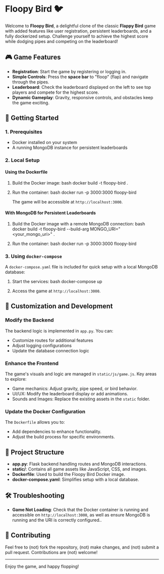 # Floopy Bird 🐦

Welcome to **Floopy Bird**, a delightful clone of the classic **Flappy Bird** game with added features like user registration, persistent leaderboards, and a fully dockerized setup. Challenge yourself to achieve the highest score while dodging pipes and competing on the leaderboard!

## 🎮 Game Features

- **Registration**: Start the game by registering or logging in.
- **Simple Controls**: Press the **space bar** to "floop" (flap) and navigate through the pipes.
- **Leaderboard**: Check the leaderboard displayed on the left to see top players and compete for the highest score.
- **Dynamic Gameplay**: Gravity, responsive controls, and obstacles keep the game exciting.

## 🚀 Getting Started

### 1. Prerequisites

- Docker installed on your system
- A running MongoDB instance for persistent leaderboards

### 2. Local Setup

#### Using the Dockerfile

1. Build the Docker image:
   bash
   docker build -t floopy-bird .
   
2. Run the container:
   bash
   docker run -p 3000:3000 floopy-bird
   
   The game will be accessible at `http://localhost:3000`.

#### With MongoDB for Persistent Leaderboards

1. Build the Docker image with a remote MongoDB connection:
   bash
   docker build -t floopy-bird --build-arg MONGO_URI="<your_mongo_uri>" .
   
2. Run the container:
   bash
   docker run -p 3000:3000 floopy-bird
   

### 3. Using `docker-compose`

A `docker-compose.yaml` file is included for quick setup with a local MongoDB database:

1. Start the services:
   bash
   docker-compose up
   
2. Access the game at `http://localhost:3000`.

## 🔧 Customization and Development

### Modify the Backend

The backend logic is implemented in `app.py`. You can:
- Customize routes for additional features
- Adjust logging configurations
- Update the database connection logic

### Enhance the Frontend

The game's visuals and logic are managed in `static/js/game.js`. Key areas to explore:
- Game mechanics: Adjust gravity, pipe speed, or bird behavior.
- UI/UX: Modify the leaderboard display or add animations.
- Sounds and Images: Replace the existing assets in the `static` folder.

### Update the Docker Configuration

The `Dockerfile` allows you to:
- Add dependencies to enhance functionality.
- Adjust the build process for specific environments.

## 📂 Project Structure

- **app.py**: Flask backend handling routes and MongoDB interactions.
- **static/**: Contains all game assets like JavaScript, CSS, and images.
- **Dockerfile**: Used to build the Floopy Bird Docker image.
- **docker-compose.yaml**: Simplifies setup with a local database.

## 🛠️ Troubleshooting

- **Game Not Loading**: Check that the Docker container is running and accessible on `http://localhost:3000`, as well as ensure MongoDB is running and the URI is correctly configured..

## 🌟 Contributing

Feel free to (not) fork the repository, (not) make changes, and (not) submit a pull request. Contributions are (not) welcome!

---

Enjoy the game, and happy flopping!

